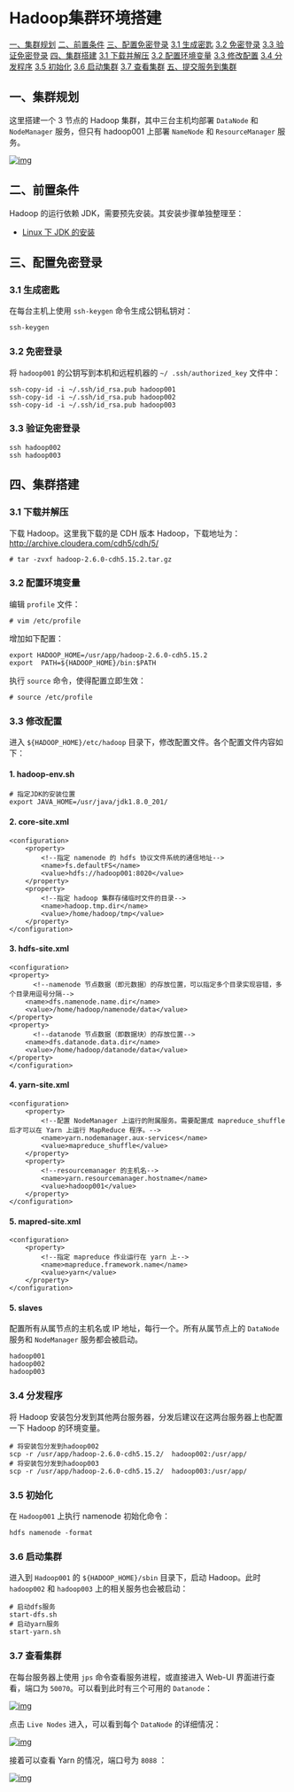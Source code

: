 # Hadoop集群环境搭建

[一、集群规划](https://github.com/heibaiying/BigData-Notes/blob/master/notes/installation/Hadoop集群环境搭建.md#一集群规划)
[二、前置条件](https://github.com/heibaiying/BigData-Notes/blob/master/notes/installation/Hadoop集群环境搭建.md#二前置条件)
[三、配置免密登录](https://github.com/heibaiying/BigData-Notes/blob/master/notes/installation/Hadoop集群环境搭建.md#三配置免密登录)
    [3.1 生成密匙](https://github.com/heibaiying/BigData-Notes/blob/master/notes/installation/Hadoop集群环境搭建.md#31-生成密匙)
    [3.2 免密登录](https://github.com/heibaiying/BigData-Notes/blob/master/notes/installation/Hadoop集群环境搭建.md#32-免密登录)
    [3.3 验证免密登录](https://github.com/heibaiying/BigData-Notes/blob/master/notes/installation/Hadoop集群环境搭建.md#33-验证免密登录)
[四、集群搭建](https://github.com/heibaiying/BigData-Notes/blob/master/notes/installation/Hadoop集群环境搭建.md#四集群搭建)
    [3.1 下载并解压](https://github.com/heibaiying/BigData-Notes/blob/master/notes/installation/Hadoop集群环境搭建.md#31-下载并解压)
    [3.2 配置环境变量](https://github.com/heibaiying/BigData-Notes/blob/master/notes/installation/Hadoop集群环境搭建.md#32-配置环境变量)
    [3.3 修改配置](https://github.com/heibaiying/BigData-Notes/blob/master/notes/installation/Hadoop集群环境搭建.md#33-修改配置)
    [3.4 分发程序](https://github.com/heibaiying/BigData-Notes/blob/master/notes/installation/Hadoop集群环境搭建.md#34-分发程序)
    [3.5 初始化](https://github.com/heibaiying/BigData-Notes/blob/master/notes/installation/Hadoop集群环境搭建.md#35--初始化)
    [3.6 启动集群](https://github.com/heibaiying/BigData-Notes/blob/master/notes/installation/Hadoop集群环境搭建.md#36-启动集群)
    [3.7 查看集群](https://github.com/heibaiying/BigData-Notes/blob/master/notes/installation/Hadoop集群环境搭建.md#37-查看集群)
[五、提交服务到集群](https://github.com/heibaiying/BigData-Notes/blob/master/notes/installation/Hadoop集群环境搭建.md#五提交服务到集群)

## 一、集群规划

这里搭建一个 3 节点的 Hadoop 集群，其中三台主机均部署 `DataNode` 和 `NodeManager` 服务，但只有 hadoop001 上部署 `NameNode` 和 `ResourceManager` 服务。

[![img](https://camo.githubusercontent.com/d8be48e8dbc6c76a1e3e6ec0f0b63005a255ff1a22138c9a71d96f5132bef57e/68747470733a2f2f67697465652e636f6d2f68656962616979696e672f426967446174612d4e6f7465732f7261772f6d61737465722f70696374757265732f6861646f6f70e99b86e7bea4e8a784e588922e706e67)](https://camo.githubusercontent.com/d8be48e8dbc6c76a1e3e6ec0f0b63005a255ff1a22138c9a71d96f5132bef57e/68747470733a2f2f67697465652e636f6d2f68656962616979696e672f426967446174612d4e6f7465732f7261772f6d61737465722f70696374757265732f6861646f6f70e99b86e7bea4e8a784e588922e706e67)

## 二、前置条件

Hadoop 的运行依赖 JDK，需要预先安装。其安装步骤单独整理至：

- [Linux 下 JDK 的安装](https://github.com/heibaiying/BigData-Notes/blob/master/notes/installation/Linux下JDK安装.md)

## 三、配置免密登录

### 3.1 生成密匙

在每台主机上使用 `ssh-keygen` 命令生成公钥私钥对：

```
ssh-keygen
```

### 3.2 免密登录

将 `hadoop001` 的公钥写到本机和远程机器的 `~/ .ssh/authorized_key` 文件中：

```
ssh-copy-id -i ~/.ssh/id_rsa.pub hadoop001
ssh-copy-id -i ~/.ssh/id_rsa.pub hadoop002
ssh-copy-id -i ~/.ssh/id_rsa.pub hadoop003
```

### 3.3 验证免密登录

```
ssh hadoop002
ssh hadoop003
```

## 四、集群搭建

### 3.1 下载并解压

下载 Hadoop。这里我下载的是 CDH 版本 Hadoop，下载地址为：http://archive.cloudera.com/cdh5/cdh/5/

```
# tar -zvxf hadoop-2.6.0-cdh5.15.2.tar.gz 
```

### 3.2 配置环境变量

编辑 `profile` 文件：

```
# vim /etc/profile
```

增加如下配置：

```
export HADOOP_HOME=/usr/app/hadoop-2.6.0-cdh5.15.2
export  PATH=${HADOOP_HOME}/bin:$PATH
```

执行 `source` 命令，使得配置立即生效：

```
# source /etc/profile
```

### 3.3 修改配置

进入 `${HADOOP_HOME}/etc/hadoop` 目录下，修改配置文件。各个配置文件内容如下：

#### 1. hadoop-env.sh

```
# 指定JDK的安装位置
export JAVA_HOME=/usr/java/jdk1.8.0_201/
```

#### 2. core-site.xml

```
<configuration>
    <property>
        <!--指定 namenode 的 hdfs 协议文件系统的通信地址-->
        <name>fs.defaultFS</name>
        <value>hdfs://hadoop001:8020</value>
    </property>
    <property>
        <!--指定 hadoop 集群存储临时文件的目录-->
        <name>hadoop.tmp.dir</name>
        <value>/home/hadoop/tmp</value>
    </property>
</configuration>
```

#### 3. hdfs-site.xml

```
<configuration>
<property>
      <!--namenode 节点数据（即元数据）的存放位置，可以指定多个目录实现容错，多个目录用逗号分隔-->
    <name>dfs.namenode.name.dir</name>
    <value>/home/hadoop/namenode/data</value>
</property>
<property>
      <!--datanode 节点数据（即数据块）的存放位置-->
    <name>dfs.datanode.data.dir</name>
    <value>/home/hadoop/datanode/data</value>
</property>
</configuration>
```

#### 4. yarn-site.xml

```
<configuration>
    <property>
        <!--配置 NodeManager 上运行的附属服务。需要配置成 mapreduce_shuffle 后才可以在 Yarn 上运行 MapReduce 程序。-->
        <name>yarn.nodemanager.aux-services</name>
        <value>mapreduce_shuffle</value>
    </property>
    <property>
        <!--resourcemanager 的主机名-->
        <name>yarn.resourcemanager.hostname</name>
        <value>hadoop001</value>
    </property>
</configuration>
```

#### 5. mapred-site.xml

```
<configuration>
    <property>
        <!--指定 mapreduce 作业运行在 yarn 上-->
        <name>mapreduce.framework.name</name>
        <value>yarn</value>
    </property>
</configuration>
```

#### 5. slaves

配置所有从属节点的主机名或 IP 地址，每行一个。所有从属节点上的 `DataNode` 服务和 `NodeManager` 服务都会被启动。

```
hadoop001
hadoop002
hadoop003
```

### 3.4 分发程序

将 Hadoop 安装包分发到其他两台服务器，分发后建议在这两台服务器上也配置一下 Hadoop 的环境变量。

```
# 将安装包分发到hadoop002
scp -r /usr/app/hadoop-2.6.0-cdh5.15.2/  hadoop002:/usr/app/
# 将安装包分发到hadoop003
scp -r /usr/app/hadoop-2.6.0-cdh5.15.2/  hadoop003:/usr/app/
```

### 3.5 初始化

在 `Hadoop001` 上执行 namenode 初始化命令：

```
hdfs namenode -format
```

### 3.6 启动集群

进入到 `Hadoop001` 的 `${HADOOP_HOME}/sbin` 目录下，启动 Hadoop。此时 `hadoop002` 和 `hadoop003` 上的相关服务也会被启动：

```
# 启动dfs服务
start-dfs.sh
# 启动yarn服务
start-yarn.sh
```

### 3.7 查看集群

在每台服务器上使用 `jps` 命令查看服务进程，或直接进入 Web-UI 界面进行查看，端口为 `50070`。可以看到此时有三个可用的 `Datanode`：

[![img](https://camo.githubusercontent.com/0ba7c78663ba4f80752bf24f812d7d9b99008082c0b6e46dc12f05b37724b3a4/68747470733a2f2f67697465652e636f6d2f68656962616979696e672f426967446174612d4e6f7465732f7261772f6d61737465722f70696374757265732f6861646f6f702de99b86e7bea4e78eafe5a283e690ade5bbba2e706e67)](https://camo.githubusercontent.com/0ba7c78663ba4f80752bf24f812d7d9b99008082c0b6e46dc12f05b37724b3a4/68747470733a2f2f67697465652e636f6d2f68656962616979696e672f426967446174612d4e6f7465732f7261772f6d61737465722f70696374757265732f6861646f6f702de99b86e7bea4e78eafe5a283e690ade5bbba2e706e67)



点击 `Live Nodes` 进入，可以看到每个 `DataNode` 的详细情况：

[![img](https://camo.githubusercontent.com/fca0a275579fdb7a76fdc598a6d5f882ebd4d59d8666cb64a83cba34d3b3eab2/68747470733a2f2f67697465652e636f6d2f68656962616979696e672f426967446174612d4e6f7465732f7261772f6d61737465722f70696374757265732f6861646f6f702de99b86e7bea4e690ade5bbba322e706e67)](https://camo.githubusercontent.com/fca0a275579fdb7a76fdc598a6d5f882ebd4d59d8666cb64a83cba34d3b3eab2/68747470733a2f2f67697465652e636f6d2f68656962616979696e672f426967446174612d4e6f7465732f7261772f6d61737465722f70696374757265732f6861646f6f702de99b86e7bea4e690ade5bbba322e706e67)



接着可以查看 Yarn 的情况，端口号为 `8088` ：

[![img](https://camo.githubusercontent.com/c434ab3807b508a0076995b635f48759f19c052e2a0372a85a6482f26c448911/68747470733a2f2f67697465652e636f6d2f68656962616979696e672f426967446174612d4e6f7465732f7261772f6d61737465722f70696374757265732f6861646f6f702de99b86e7bea4e690ade5bbba332e706e67)](https://camo.githubusercontent.com/c434ab3807b508a0076995b635f48759f19c052e2a0372a85a6482f26c448911/68747470733a2f2f67697465652e636f6d2f68656962616979696e672f426967446174612d4e6f7465732f7261772f6d61737465722f70696374757265732f6861646f6f702de99b86e7bea4e690ade5bbba332e706e67)